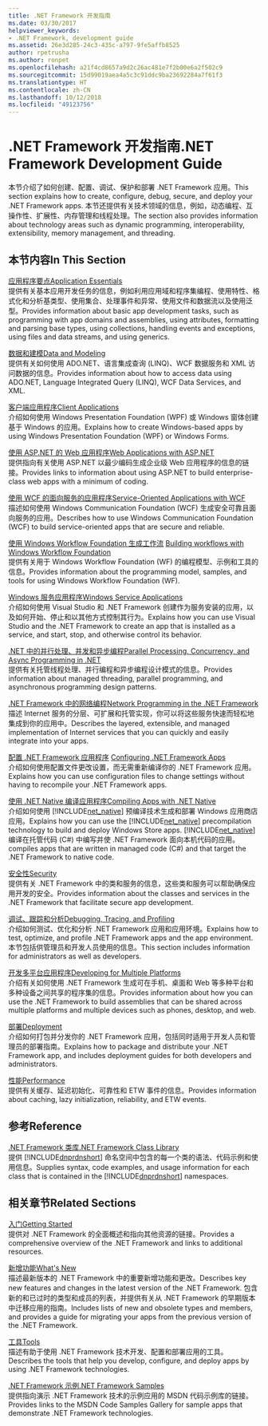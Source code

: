 ```yaml
---
title: .NET Framework 开发指南
ms.date: 03/30/2017
helpviewer_keywords:
- .NET Framework, development guide
ms.assetid: 26e3d285-24c3-435c-a797-9fe5affb8525
author: rpetrusha
ms.author: ronpet
ms.openlocfilehash: a21f4cd8657a9d2c26ac481e7f2b00e6a2f502c9
ms.sourcegitcommit: 15d99019aea4a5c3c91ddc9ba23692284a7f61f3
ms.translationtype: HT
ms.contentlocale: zh-CN
ms.lasthandoff: 10/12/2018
ms.locfileid: "49123756"
---
```

# <a name="net-framework-development-guide"></a><span data-ttu-id="1304a-102">.NET Framework 开发指南</span><span class="sxs-lookup"><span data-stu-id="1304a-102">.NET Framework Development Guide</span></span>
<span data-ttu-id="1304a-103">本节介绍了如何创建、配置、调试、保护和部署 .NET Framework 应用。</span><span class="sxs-lookup"><span data-stu-id="1304a-103">This section explains how to create, configure, debug, secure, and deploy your .NET Framework apps.</span></span> <span data-ttu-id="1304a-104">本节还提供有关技术领域的信息，例如，动态编程、互操作性、扩展性、内存管理和线程处理。</span><span class="sxs-lookup"><span data-stu-id="1304a-104">The section also provides information about technology areas such as dynamic programming, interoperability, extensibility, memory management, and threading.</span></span>  
  
## <a name="in-this-section"></a><span data-ttu-id="1304a-105">本节内容</span><span class="sxs-lookup"><span data-stu-id="1304a-105">In This Section</span></span>  
 [<span data-ttu-id="1304a-106">应用程序要点</span><span class="sxs-lookup"><span data-stu-id="1304a-106">Application Essentials</span></span>](../../docs/standard/application-essentials.md)  
 <span data-ttu-id="1304a-107">提供有关基本应用开发任务的信息，例如利用应用域和程序集编程、使用特性、格式化和分析基类型、使用集合、处理事件和异常、使用文件和数据流以及使用泛型。</span><span class="sxs-lookup"><span data-stu-id="1304a-107">Provides information about basic app development tasks, such as programming with app domains and assemblies, using attributes, formatting and parsing base types, using collections, handling events and exceptions, using files and data streams, and using generics.</span></span>  
  
 [<span data-ttu-id="1304a-108">数据和建模</span><span class="sxs-lookup"><span data-stu-id="1304a-108">Data and Modeling</span></span>](../../docs/framework/data/index.md)  
 <span data-ttu-id="1304a-109">提供有关如何使用 ADO.NET、语言集成查询 (LINQ)、WCF 数据服务和 XML 访问数据的信息。</span><span class="sxs-lookup"><span data-stu-id="1304a-109">Provides information about how to access data using ADO.NET, Language Integrated Query (LINQ), WCF Data Services, and XML.</span></span>  
  
 [<span data-ttu-id="1304a-110">客户端应用程序</span><span class="sxs-lookup"><span data-stu-id="1304a-110">Client Applications</span></span>](../../docs/framework/develop-client-apps.md)  
 <span data-ttu-id="1304a-111">介绍如何使用 Windows Presentation Foundation (WPF) 或 Windows 窗体创建基于 Windows 的应用。</span><span class="sxs-lookup"><span data-stu-id="1304a-111">Explains how to create Windows-based apps by using Windows Presentation Foundation (WPF) or Windows Forms.</span></span>  
  
 [<span data-ttu-id="1304a-112">使用 ASP.NET 的 Web 应用程序</span><span class="sxs-lookup"><span data-stu-id="1304a-112">Web Applications with ASP.NET</span></span>](../../docs/framework/develop-web-apps-with-aspnet.md)  
 <span data-ttu-id="1304a-113">提供指向有关使用 ASP.NET 以最少编码生成企业级 Web 应用程序的信息的链接。</span><span class="sxs-lookup"><span data-stu-id="1304a-113">Provides links to information about using ASP.NET to build enterprise-class web apps with a minimum of coding.</span></span>  
  
 [<span data-ttu-id="1304a-114">使用 WCF 的面向服务的应用程序</span><span class="sxs-lookup"><span data-stu-id="1304a-114">Service-Oriented Applications with WCF</span></span>](../../docs/framework/wcf/index.md)  
 <span data-ttu-id="1304a-115">描述如何使用 Windows Communication Foundation (WCF) 生成安全可靠且面向服务的应用。</span><span class="sxs-lookup"><span data-stu-id="1304a-115">Describes how to use Windows Communication Foundation (WCF) to build service-oriented apps that are secure and reliable.</span></span>  
  
 <span data-ttu-id="1304a-116">[使用 Windows Workflow Foundation 生成工作流](windows-workflow-foundation/index.md)   </span><span class="sxs-lookup"><span data-stu-id="1304a-116">[Building workflows with Windows Workflow Foundation](windows-workflow-foundation/index.md)   </span></span>  
 <span data-ttu-id="1304a-117">提供有关用于 Windows Workflow Foundation (WF) 的编程模型、示例和工具的信息。</span><span class="sxs-lookup"><span data-stu-id="1304a-117">Provides information about the programming model, samples, and tools for using Windows Workflow Foundation (WF).</span></span>  

 [<span data-ttu-id="1304a-118">Windows 服务应用程序</span><span class="sxs-lookup"><span data-stu-id="1304a-118">Windows Service Applications</span></span>](../../docs/framework/windows-services/index.md)  
 <span data-ttu-id="1304a-119">介绍如何使用 Visual Studio 和 .NET Framework 创建作为服务安装的应用，以及如何开始、停止和以其他方式控制其行为。</span><span class="sxs-lookup"><span data-stu-id="1304a-119">Explains how you can use Visual Studio and the .NET Framework to create an app that is installed as a service, and start, stop, and otherwise control its behavior.</span></span>  
  
 [<span data-ttu-id="1304a-120">.NET 中的并行处理、并发和异步编程</span><span class="sxs-lookup"><span data-stu-id="1304a-120">Parallel Processing, Concurrency, and Async Programming in .NET</span></span>](../../docs/standard/parallel-processing-and-concurrency.md)  
 <span data-ttu-id="1304a-121">提供有关托管线程处理、并行编程和异步编程设计模式的信息。</span><span class="sxs-lookup"><span data-stu-id="1304a-121">Provides information about managed threading, parallel programming, and asynchronous programming design patterns.</span></span>  
  
 [<span data-ttu-id="1304a-122">.NET Framework 中的网络编程</span><span class="sxs-lookup"><span data-stu-id="1304a-122">Network Programming in the .NET Framework</span></span>](../../docs/framework/network-programming/index.md)  
 <span data-ttu-id="1304a-123">描述 Internet 服务的分层、可扩展和托管实现，你可以将这些服务快速而轻松地集成到你的应用中。</span><span class="sxs-lookup"><span data-stu-id="1304a-123">Describes the layered, extensible, and managed implementation of Internet services that you can quickly and easily integrate into your apps.</span></span>  
  
 <span data-ttu-id="1304a-124">[配置 .NET Framework 应用程序](configure-apps/index.md)  </span><span class="sxs-lookup"><span data-stu-id="1304a-124">[Configuring .NET Framework Apps](configure-apps/index.md)  </span></span>  
 <span data-ttu-id="1304a-125">介绍如何使用配置文件更改设置，而无需重新编译你的 .NET Framework 应用。</span><span class="sxs-lookup"><span data-stu-id="1304a-125">Explains how you can use configuration files to change settings without having to recompile your .NET Framework apps.</span></span>  
  
 [<span data-ttu-id="1304a-126">使用 .NET Native 编译应用程序</span><span class="sxs-lookup"><span data-stu-id="1304a-126">Compiling Apps with .NET Native</span></span>](../../docs/framework/net-native/index.md)  
 <span data-ttu-id="1304a-127">介绍如何使用 [!INCLUDE[net_native](../../includes/net-native-md.md)] 预编译技术生成和部署 Windows 应用商店应用。</span><span class="sxs-lookup"><span data-stu-id="1304a-127">Explains how you can use the [!INCLUDE[net_native](../../includes/net-native-md.md)] precompilation technology to build and deploy Windows Store apps.</span></span> [!INCLUDE[net_native](../../includes/net-native-md.md)] <span data-ttu-id="1304a-128">编译在托管代码 (C#) 中编写并使 .NET Framework 面向本机代码的应用。</span><span class="sxs-lookup"><span data-stu-id="1304a-128">compiles apps that are written in managed code (C#) and that target the .NET Framework to native code.</span></span>  
  
 [<span data-ttu-id="1304a-129">安全性</span><span class="sxs-lookup"><span data-stu-id="1304a-129">Security</span></span>](../../docs/standard/security/index.md)  
 <span data-ttu-id="1304a-130">提供有关 .NET Framework 中的类和服务的信息，这些类和服务可以帮助确保应用开发的安全。</span><span class="sxs-lookup"><span data-stu-id="1304a-130">Provides information about the classes and services in the .NET Framework that facilitate secure app development.</span></span>  
  
 [<span data-ttu-id="1304a-131">调试、跟踪和分析</span><span class="sxs-lookup"><span data-stu-id="1304a-131">Debugging, Tracing, and Profiling</span></span>](../../docs/framework/debug-trace-profile/index.md)  
 <span data-ttu-id="1304a-132">介绍如何测试、优化和分析 .NET Framework 应用和应用环境。</span><span class="sxs-lookup"><span data-stu-id="1304a-132">Explains how to test, optimize, and profile .NET Framework apps and the app environment.</span></span> <span data-ttu-id="1304a-133">本节包括供管理员和开发人员使用的信息。</span><span class="sxs-lookup"><span data-stu-id="1304a-133">This section includes information for administrators as well as developers.</span></span>  
  
 [<span data-ttu-id="1304a-134">开发多平台应用程序</span><span class="sxs-lookup"><span data-stu-id="1304a-134">Developing for Multiple Platforms</span></span>](../../docs/standard/cross-platform/index.md)  
 <span data-ttu-id="1304a-135">介绍有关如何使用 .NET Framework 生成可在手机、桌面和 Web 等多种平台和多种设备之间共享的程序集的信息。</span><span class="sxs-lookup"><span data-stu-id="1304a-135">Provides information about how you can use the .NET Framework to build assemblies that can be shared across multiple platforms and multiple devices such as phones, desktop, and web.</span></span>  
  
 [<span data-ttu-id="1304a-136">部署</span><span class="sxs-lookup"><span data-stu-id="1304a-136">Deployment</span></span>](../../docs/framework/deployment/index.md)  
 <span data-ttu-id="1304a-137">介绍如何打包并分发你的 .NET Framework 应用，包括同时适用于开发人员和管理员的部署指南。</span><span class="sxs-lookup"><span data-stu-id="1304a-137">Explains how to package and distribute your .NET Framework app, and includes deployment guides for both developers and administrators.</span></span>  
  
 [<span data-ttu-id="1304a-138">性能</span><span class="sxs-lookup"><span data-stu-id="1304a-138">Performance</span></span>](../../docs/framework/performance/index.md)  
 <span data-ttu-id="1304a-139">提供有关缓存、延迟初始化、可靠性和 ETW 事件的信息。</span><span class="sxs-lookup"><span data-stu-id="1304a-139">Provides information about caching, lazy initialization, reliability, and ETW events.</span></span>  
 
## <a name="reference"></a><span data-ttu-id="1304a-140">参考</span><span class="sxs-lookup"><span data-stu-id="1304a-140">Reference</span></span>  
 [<span data-ttu-id="1304a-141">.NET Framework 类库</span><span class="sxs-lookup"><span data-stu-id="1304a-141">.NET Framework Class Library</span></span>](/dotnet/api/?view=netframework-4.7)  
 <span data-ttu-id="1304a-142">提供 [!INCLUDE[dnprdnshort](../../includes/dnprdnshort-md.md)] 命名空间中包含的每一个类的语法、代码示例和使用信息。</span><span class="sxs-lookup"><span data-stu-id="1304a-142">Supplies syntax, code examples, and usage information for each class that is contained in the [!INCLUDE[dnprdnshort](../../includes/dnprdnshort-md.md)] namespaces.</span></span>  
  
## <a name="related-sections"></a><span data-ttu-id="1304a-143">相关章节</span><span class="sxs-lookup"><span data-stu-id="1304a-143">Related Sections</span></span>  
 [<span data-ttu-id="1304a-144">入门</span><span class="sxs-lookup"><span data-stu-id="1304a-144">Getting Started</span></span>](../../docs/framework/get-started/index.md)  
 <span data-ttu-id="1304a-145">提供对 .NET Framework 的全面概述和指向其他资源的链接。</span><span class="sxs-lookup"><span data-stu-id="1304a-145">Provides a comprehensive overview of the .NET Framework and links to additional resources.</span></span>  
  
 [<span data-ttu-id="1304a-146">新增功能</span><span class="sxs-lookup"><span data-stu-id="1304a-146">What's New</span></span>](../../docs/framework/whats-new/index.md)  
 <span data-ttu-id="1304a-147">描述最新版本的 .NET Framework 中的重要新增功能和更改。</span><span class="sxs-lookup"><span data-stu-id="1304a-147">Describes key new features and changes in the latest version of the .NET Framework.</span></span> <span data-ttu-id="1304a-148">包含新的和已过时的类型和成员的列表，并提供有关从 .NET Framework 的早期版本中迁移应用的指南。</span><span class="sxs-lookup"><span data-stu-id="1304a-148">Includes lists of new and obsolete types and members, and provides a guide for migrating your apps from the previous version of the .NET Framework.</span></span>  
  
 [<span data-ttu-id="1304a-149">工具</span><span class="sxs-lookup"><span data-stu-id="1304a-149">Tools</span></span>](../../docs/framework/tools/index.md)  
 <span data-ttu-id="1304a-150">描述有助于使用 .NET Framework 技术开发、配置和部署应用的工具。</span><span class="sxs-lookup"><span data-stu-id="1304a-150">Describes the tools that help you develop, configure, and deploy apps by using .NET Framework technologies.</span></span>  
  
 [<span data-ttu-id="1304a-151">.NET Framework 示例</span><span class="sxs-lookup"><span data-stu-id="1304a-151">.NET Framework Samples</span></span>](https://msdn.microsoft.com/library/177055f8-4a1f-43e7-aee6-995c196079b1)  
 <span data-ttu-id="1304a-152">提供指向演示 .NET Framework 技术的示例应用的 MSDN 代码示例库的链接。</span><span class="sxs-lookup"><span data-stu-id="1304a-152">Provides links to the MSDN Code Samples Gallery for sample apps that demonstrate .NET Framework technologies.</span></span>
